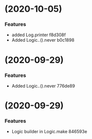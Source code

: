 # [](/compare/v0.1.2...v) (2020-10-05)


### Features

* added Log.printer f8d308f
* Added Logic._._().never b0c1898



# [](/compare/v0.1.2...v) (2020-09-29)


### Features

* Added Logic._._().never 776de89



#  (2020-09-29)


### Features

* Logic builder in Logic.make 846593e



